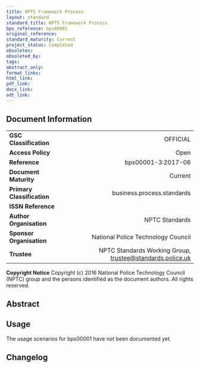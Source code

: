 ```yaml
---
title: NPTS Framework Process
layout: standard
standard_title: NPTS Framework Process
bps_reference: bps00001
original_reference: 
standard_maturity: Current
project_status: Completed
obsoletes: 
obsoleted_by: 
tags: 
abstract_only:
format_links:
html_link: 
pdf_link: 
docx_link: 
odt_link: 
---
```

## Document Information

|||
| :------- | ------: |
| **GSC Classification**     | OFFICIAL |
| **Access Policy**          | Open |
| **Reference**              | bps00001-3:2017-06  |
| **Document Maturity**      | Current |
| **Primary Classification** | business.process.standards |
| **ISSN Reference**         |  |
| **Author Organisation**    |NPTC Standards|
| **Sponsor Organisation**   |National Police Technology Council|
| **Trustee**                | NPTC Standards Working Group, <a href="mailto:trustee@standards.police.uk?subject=bps00001-3:2017-06 NPTS Framework Process">trustee@standards.police.uk |

**Copyright Notice**
Copyright (c) 2016 National Police Technology Council (NPTC) group and the persons identified as the document authors. All rights reserved.

## Abstract

        
## Usage
The usage scenarios for bps00001 have not been documented yet.

## Changelog

